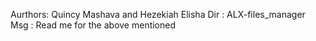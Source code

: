 Aurthors: Quincy Mashava and Hezekiah Elisha
Dir : ALX-files_manager
Msg : Read me for the above mentioned

